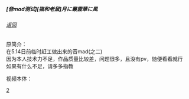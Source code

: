 ##### [音mad测试][猫和老鼠]月に叢雲華に風

###### [返回](/)

原简介：  
在5.14日前临时赶工做出来的音mad(之二)  
因为本人技术力不足，作品质量比较差，问题很多，且没有pv，随便看看就行  
如果有什么不足，请多多指教  

视频本体：  

[2](2.mp4 ':include')
